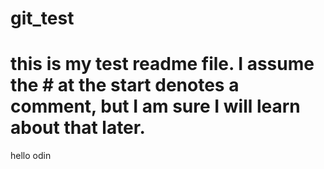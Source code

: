 # git_test
# this is my test readme file. I assume the # at the start denotes a comment, but I am sure I will learn about that later. 
hello odin